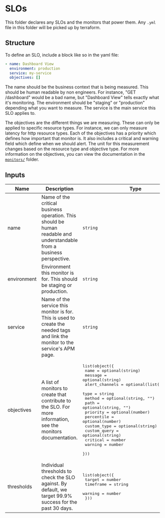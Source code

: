 # SLOs

This folder declares any SLOs and the monitors that power them. Any `.yml` file in this folder will be picked up by terraform.

## Structure

To define an SLO, include a block like so in the yaml file:

```yaml
- name: Dashboard View
  environment: production
  service: my-service
  objectives: []
```

The name should be the business context that is being measured. This should be human readable by non engineers. For instance, "GET /dashboard" would be a bad name, but "Dashboard View" tells exactly what it's monitoring. The environment should be "staging" or "production" depending what you want to measure. The service is the main service this SLO applies to.

The objectives are the different things we are measuring. These can only be applied to specific resource types. For instance, we can only measure latency for http resource types. Each of the objectives has a priority which defines how important that monitor is. It also includes a critical and warning field which define when we should alert. The unit for this measurement changes based on the resource type and objective type. For more information on the objectives, you can view the documentation in the [`monitors/`](../monitors) folder.

<!-- BEGIN_TF_DOCS -->

## Inputs

| Name        | Description                                                                                                                     | Type                                                                                                                                                                                                                                                                                                                                                                                                                | Default                                                                                        | Required |
| ----------- | ------------------------------------------------------------------------------------------------------------------------------- | ------------------------------------------------------------------------------------------------------------------------------------------------------------------------------------------------------------------------------------------------------------------------------------------------------------------------------------------------------------------------------------------------------------------- | ---------------------------------------------------------------------------------------------- | :------: |
| name        | Name of the critical business operation. This should be human readable and understandable from a business perspective.          | `string`                                                                                                                                                                                                                                                                                                                                                                                                            | n/a                                                                                            |   yes    |
| environment | Environment this monitor is for. This should be staging or production.                                                          | `string`                                                                                                                                                                                                                                                                                                                                                                                                            | n/a                                                                                            |   yes    |
| service     | Name of the service this monitor is for. This is used to create the needed tags and link the monitor to the service's APM page. | `string`                                                                                                                                                                                                                                                                                                                                                                                                            | `""`                                                                                           |    no    |
| objectives  | A list of monitors to create that contribute to the SLO. For more information, see the monitors documentation.                  | <pre>list(object({<br> name = optional(string)<br> message = optional(string)<br> alert_channels = optional(list(string), [])<br> type = string<br> method = optional(string, "")<br> path = optional(string, "")<br> priority = optional(number)<br> percentile = optional(number)<br> custom_type = optional(string)<br> custom_query = optional(string)<br> critical = number<br> warning = number<br> }))</pre> | n/a                                                                                            |   yes    |
| thresholds  | Individual thresholds to check the SLO against. By default, we target 99.9% success for the past 30 days.                       | <pre>list(object({<br> target = number<br> timeframe = string<br> warning = number<br> }))</pre>                                                                                                                                                                                                                                                                                                                    | <pre>[<br> {<br> "target": 99.9,<br> "timeframe": "30d",<br> "warning": 99.95<br> }<br>]</pre> |    no    |

<!-- END_TF_DOCS -->
